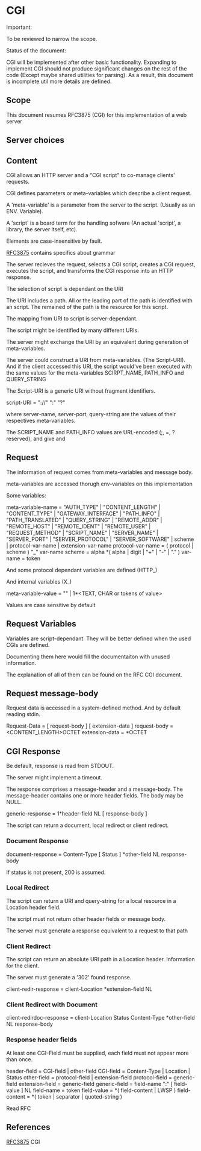 # CGI

Important:

To be reviewed to narrow the scope.

Status of the document: 

CGI will be implemented after other basic functionality. Expanding to implement CGI should not produce significant changes on the rest of the code (Except maybe shared utilities for parsing). As a result, this document is incomplete util more details are defined.

## Scope
This document resumes RFC3875 (CGI) for this implementation of a web server

## Server choices

## Content

CGI allows an HTTP server and a "CGI script" to co-manage clients' requests.

CGI defines parameters or meta-variables which describe a client request.

A 'meta-variable' is a parameter from the server to the script. (Usually as an ENV. Variable).

A 'script' is a board term for the handling sofware (An actual 'script', a library, the server itself, etc).

Elements are case-insensitive by fault.

[RFC3875](https://datatracker.ietf.org/doc/html/rfc3875#section-2.2) contains specifics about grammar

The server recieves the request, selects a CGI script, creates a CGI request, executes the script, and transforms the CGI response into an HTTP response.

The selection of script is dependant on the URI

The URI includes a path. All or the leading part of the path is identified with an script. The remained of the path is the resource for this script.

The mapping from URI to script is server-dependant.

The script might be identified by many different URIs.

The server might exchange the URI by an equivalent during generation of meta-variables.

The server could construct a URI from meta-variables. (The Script-URI). And if the client accessed this URI, the script would've been executed with the same values for the meta-variables SCIRPT_NAME, PATH_INFO and QUERY_STRING

The Script-URI is a generic URI without fragment identifiers.

script-URI = <scheme> "://" <server-name> ":" <server-port> <script-path> <extra-path> "?" <query-string>

where server-name, server-port, query-string are the values of their respectives meta-variables.

The SCRIPT_NAME and PATH_INFO values are URL-encoded (;, =, ? reserved), and give <script-path> and <extra-path>

## Request

The information of request comes from meta-variables and message body.

meta-variables are accessed thorugh env-variables on this implementation

Some variables:

meta-variable-name = "AUTH_TYPE" | "CONTENT_LENGTH" |
                    "CONTENT_TYPE" | "GATEWAY_INTERFACE" |
                    "PATH_INFO" | "PATH_TRANSLATED" |
                    "QUERY_STRING" | "REMOTE_ADDR" |
                    "REMOTE_HOST" | "REMOTE_IDENT" |
                    "REMOTE_USER" | "REQUEST_METHOD" |
                    "SCRIPT_NAME" | "SERVER_NAME" |
                    "SERVER_PORT" | "SERVER_PROTOCOL" |
                    "SERVER_SOFTWARE" | scheme |
                    protocol-var-name | extension-var-name
protocol-var-name  = ( protocol | scheme ) "_" var-name
scheme             = alpha *( alpha | digit | "+" | "-" | "." )
var-name           = token

And some protocol dependant variables are defined (HTTP_)

And internal variables (X_)

meta-variable-value = "" | 1*<TEXT, CHAR or tokens of value>

Values are case sensitive by default

## Request Variables

Variables are script-dependant. They will be better defined when the used CGIs are defined.

Documenting them here would fill the documentaiton with unused information.

The explanation of all of them can be found on the RFC CGI document.

## Request message-body

Request data is accessed in a system-defined method. And by default reading stdin.

Request-Data   = [ request-body ] [ extension-data ]
request-body   = <CONTENT_LENGTH>OCTET
extension-data = *OCTET

## CGI Response

Be default, response is read from STDOUT.

The server might implement a timeout.

The response comprises a message-header and a message-body. The message-header contains one or more header
fields. The body may be NULL.

generic-response = 1*header-field NL [ response-body ]

The script can return a document, local redirect or client redirect.

### Document Response

document-response = Content-Type [ Status ] *other-field NL
                    response-body

If status is not present, 200 is assumed.

### Local Redirect

The script can return a URI and query-string for a local resource in a Location header field.

The script must not return other header fields or message body.

The server must generate a response equivalent to a request to that path

### Client Redirect

The script can return an absolute URI path in a Location header. Information for the client.

The server must generate a '302' found response.

client-redir-response = client-Location *extension-field NL

### Client Redirect with Document

client-redirdoc-response = client-Location Status Content-Type
                            *other-field NL response-body

### Response header fields

At least one CGI-Field must be supplied, each field must not appear more than once.

header-field    = CGI-field | other-field
CGI-field       = Content-Type | Location | Status
other-field     = protocol-field | extension-field
protocol-field  = generic-field
extension-field = generic-field
generic-field   = field-name ":" [ field-value ] NL
field-name      = token
field-value     = *( field-content | LWSP )
field-content   = *( token | separator | quoted-string )

Read RFC

## References

[RFC3875](https://datatracker.ietf.org/doc/html/rfc3875) CGI